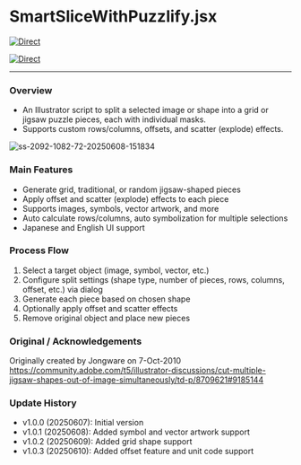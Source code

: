 # SmartSliceWithPuzzlify.jsx

[![Direct](https://img.shields.io/badge/Direct%20Link-SmartSliceWithPuzzlify.jsx-ffcc00.svg)](https://github.com/swwwitch/illustrator-scripts/blob/master/jsx/mask/SmartSliceWithPuzzlify.jsx)

[![Direct](https://img.shields.io/badge/Back%20to%20home-All%20scripts-cccccc.svg)](https://github.com/swwwitch/illustrator-scripts/blob/master/README.md)

---

### Overview

- An Illustrator script to split a selected image or shape into a grid or jigsaw puzzle pieces, each with individual masks.
- Supports custom rows/columns, offsets, and scatter (explode) effects.

![ss-2092-1082-72-20250608-151834](https://github.com/user-attachments/assets/b57117df-bfbc-49d7-b648-c6a89984999c)

### Main Features

- Generate grid, traditional, or random jigsaw-shaped pieces
- Apply offset and scatter (explode) effects to each piece
- Supports images, symbols, vector artwork, and more
- Auto calculate rows/columns, auto symbolization for multiple selections
- Japanese and English UI support

### Process Flow

1. Select a target object (image, symbol, vector, etc.)
2. Configure split settings (shape type, number of pieces, rows, columns, offset, etc.) via dialog
3. Generate each piece based on chosen shape
4. Optionally apply offset and scatter effects
5. Remove original object and place new pieces

### Original / Acknowledgements

Originally created by Jongware on 7-Oct-2010  
https://community.adobe.com/t5/illustrator-discussions/cut-multiple-jigsaw-shapes-out-of-image-simultaneously/td-p/8709621#9185144

### Update History

- v1.0.0 (20250607): Initial version
- v1.0.1 (20250608): Added symbol and vector artwork support
- v1.0.2 (20250609): Added grid shape support
- v1.0.3 (20250610): Added offset feature and unit code support